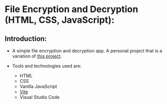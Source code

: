 # File Encryption and Decryption (HTML, CSS, JavaScript):

## Introduction:

- A simple file encryption and decryption app. A personal project that is a variation of [this project](https://github.com/nadupoy/File-Encryption-and-Decryption).

- Tools and technologies used are:
    - HTML
    - CSS
    - Vanilla JavaScript
    - [Vite](https://vitejs.dev/)
    - Visual Studio Code